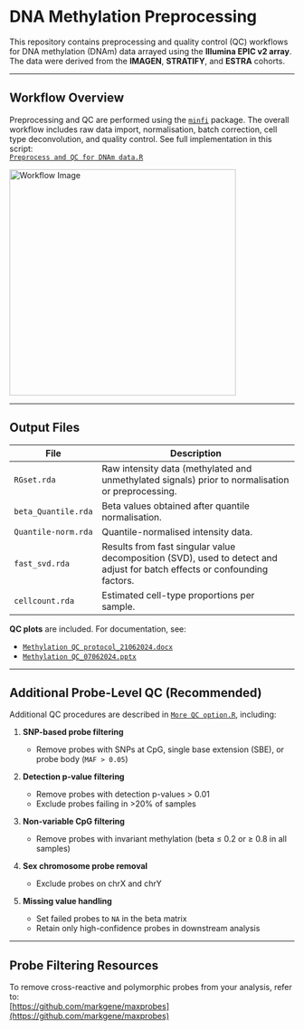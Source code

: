 # DNA Methylation Preprocessing

This repository contains preprocessing and quality control (QC) workflows for DNA methylation (DNAm) data arrayed using the **Illumina EPIC v2 array**. The data were derived from the **IMAGEN**, **STRATIFY**, and **ESTRA** cohorts.

---

## Workflow Overview
Preprocessing and QC are performed using the [`minfi`](https://bioconductor.org/packages/release/bioc/html/minfi.html) package. 
The overall workflow includes raw data import, normalisation, batch correction, cell type deconvolution, and quality control. See full implementation in this script:  
[`Preprocess and QC for DNAm data.R`](https://github.com/XinyangYu918/DNA-methylation-preprocessing/blob/main/Preprocess%20and%20QC%20for%20DNAm%20data.R)

<img src="https://github.com/XinyangYu918/DNA-methylation-preprocessing/assets/52769576/bfac942c-14d8-4a95-98a1-127ad3d1dd73" alt="Workflow Image" width="400"/>

---

## Output Files
| File | Description |
|------|-------------|
| `RGset.rda` | Raw intensity data (methylated and unmethylated signals) prior to normalisation or preprocessing. |
| `beta_Quantile.rda` | Beta values obtained after quantile normalisation. |
| `Quantile-norm.rda` | Quantile-normalised intensity data. |
| `fast_svd.rda` | Results from fast singular value decomposition (SVD), used to detect and adjust for batch effects or confounding factors. |
| `cellcount.rda` | Estimated cell-type proportions per sample. |

**QC plots** are included. For documentation, see:  
- [`Methylation QC protocol_21062024.docx`](./Methylation%20QC%20protocol_21062024.docx)  
- [`Methylation QC_07062024.pptx`](./Methylation%20QC_07062024.pptx)

---

## Additional Probe-Level QC (Recommended)
Additional QC procedures are described in [`More QC option.R`](./More%20QC%20option.R), including:

1. **SNP-based probe filtering**  
   - Remove probes with SNPs at CpG, single base extension (SBE), or probe body (`MAF > 0.05`)

2. **Detection p-value filtering**  
   - Remove probes with detection p-values > 0.01  
   - Exclude probes failing in >20% of samples

3. **Non-variable CpG filtering**  
   - Remove probes with invariant methylation (beta ≤ 0.2 or ≥ 0.8 in all samples)

4. **Sex chromosome probe removal**  
   - Exclude probes on chrX and chrY

5. **Missing value handling**  
   - Set failed probes to `NA` in the beta matrix  
   - Retain only high-confidence probes in downstream analysis

---

## Probe Filtering Resources
To remove cross-reactive and polymorphic probes from your analysis, refer to:  
[https://github.com/markgene/maxprobes](https://github.com/markgene/maxprobes)

